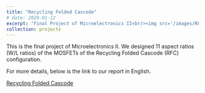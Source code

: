 ```yaml
---
title: "Recycling Folded Cascode"
# date: 2020-01-12
excerpt: "Final Project of Microelectronics II<br/><img src='/images/RFCproject.png'>"
collection: projects
---
```

<!-- Todo: revise the image. -->
This is the final project of Microelectronics II.
We designed 11 aspect ratios (W/L ratios) of the MOSFETs of the
Recycling Folded Cascode (RFC) configuration.

For more details, below is the link to our report in English.

[Recycling Folded Cascode](https://drive.google.com/file/d/1-BRgO5dpxUdJMXHHe9VOSc8B6z4VIoUY/view?usp=sharing)